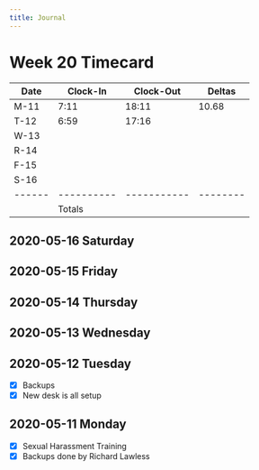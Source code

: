 ```yaml
---
title: Journal
---
```

# Week 20 Timecard

| Date | Clock-In | Clock-Out | Deltas |
|------|----------|-----------|--------|
| M-11 |  7:11    |   18:11   |  10.68 |
| T-12 |  6:59    |   17:16   |        |
| W-13 |          |           |        |
| R-14 |          |           |        |
| F-15 |          |           |        |
| S-16 |          |           |        |
|------|----------|-----------|--------|
|      | Totals   |           |        |

## 2020-05-16 Saturday
## 2020-05-15 Friday
## 2020-05-14 Thursday
## 2020-05-13 Wednesday
## 2020-05-12 Tuesday

- [X] Backups
- [X] New desk is all setup

## 2020-05-11 Monday

- [X] Sexual Harassment Training
- [X] Backups done by Richard Lawless
